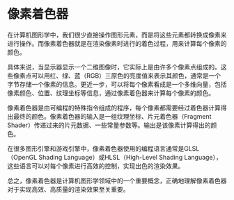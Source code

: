 # 像素着色器
在计算机图形学中，我们很少直接操作图形元素，而是将这些元素都转换成像素来进行操作。而像素着色器就是在渲染像素时进行的着色过程，用来计算每个像素的颜色。

具体来说，当显示器显示一个二维图像时，它实际上是由许多个像素点组成的。这些像素点可以用红、绿、蓝（RGB）三原色的亮度值来表示其颜色，通常是一个字节存储一个像素的信息。更近一步，可以将每个像素看成是一个多维向量，包括像素颜色、位置、纹理坐标等信息，通过像素着色器来计算每个像素的颜色。

像素着色器是由可编程的特殊指令组成的程序，每个像素都需要经过着色器计算得出最终的颜色。像素着色器的输入是一组纹理坐标、片元着色器（Fragment Shader）传递过来的片元数据、一些常量参数等。输出是该像素计算得出的颜色。

在很多图形引擎和游戏引擎中，像素着色器使用的编程语言通常是GLSL（OpenGL Shading Language）或HLSL（High-Level Shading Language），这些语言可以对每个像素进行高效的控制，实现出色的渲染效果。

总之，像素着色器是计算机图形学领域中的一个重要概念，正确地理解像素着色器对于实现高效、高质量的渲染效果至关重要。